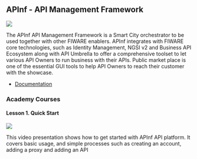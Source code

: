 <h2>APInf - API Management Framework</h2>

[![](https://nexus.lab.fiware.org/repository/raw/public/badges/chapters/api-management.svg)](https://www.fiware.org/developers/catalogue/)

The APInf API Management Framework is a Smart City orchestrator to be used together with other FIWARE enablers. APInf integrates with FIWARE core technologies, such as Identity Management, NGSI v2 and Business API Ecosystem along with API Umbrella to offer a comprehensive toolset to let various API Owners to run business with their APIs. Public market place is one of the essential GUI tools to help API Owners to reach their customer with the showcase.

- [Documentation](https://github.com/apinf/platform/blob/develop/README.md)

<h3>Academy Courses</h3>

<h4>Lesson 1. Quick Start</h4>

[![](http://img.youtube.com/vi/yCR6pCnTm5w/0.jpg)](https://www.youtube.com/watch?v=yCR6pCnTm5w "Quick Start")

This video presentation shows how to get started with APInf API platform. It covers basic usage, and simple processes such as creating an account, adding a proxy and adding an API
